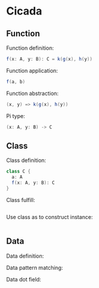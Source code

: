 # Cicada

## Function

Function definition:

``` scala
f(x: A, y: B): C = k(g(x), h(y))
```

Function application:

``` scala
f(a, b)
```

Function abstraction:

``` scala
(x, y) => k(g(x), h(y))
```

Pi type:

``` scala
(x: A, y: B) -> C
```

## Class

Class definition:

``` scala
class C {
  a: A
  f(x: A, y: B): C
}
```

Class fulfill:

``` scala
```

Use class as to construct instance:

``` scala
```

## Data

Data definition:

Data pattern matching:

Data dot field:
